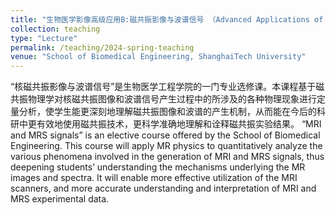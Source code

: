 ```yaml
---
title: "生物医学影像高级应用B:磁共振影像与波谱信号 （Advanced Applications of Biomedical Imaging B: MRI and MRS Signals)"
collection: teaching
type: "Lecture"
permalink: /teaching/2024-spring-teaching
venue: "School of Biomedical Engineering, ShanghaiTech University"
---
```

“核磁共振影像与波谱信号”是生物医学工程学院的一门专业选修课。本课程基于磁共振物理学对核磁共振图像和波谱信号产生过程中的所涉及的各种物理现象进行定量分析，使学生能更深刻地理解磁共振图像和波谱的产生机制，从而能在今后的科研中更有效地使用磁共振技术，更科学准确地理解和诠释磁共振实验结果。
“MRI and MRS signals” is an elective course offered by the School of Biomedical Engineering.  This course will apply MR physics to quantitatively analyze the various phenomena involved in the generation of MRI and MRS signals, thus deepening students’ understanding the mechanisms underlying the MR images and spectra.  It will enable more effective utilization of the MRI scanners, and more accurate understanding and interpretation of MRI and MRS experimental data. 
